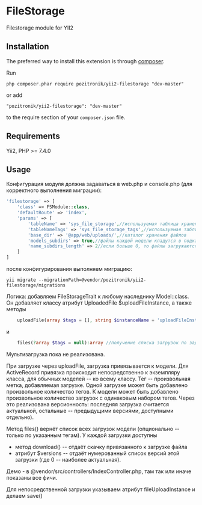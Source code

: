 FileStorage
===========
Filestorage module for YII2

Installation
------------

The preferred way to install this extension is through [composer](http://getcomposer.org/download/).

Run

```
php composer.phar require pozitronik/yii2-filestorage "dev-master"
```

or add

```
"pozitronik/yii2-filestorage": "dev-master"
```

to the require section of your `composer.json` file.


Requirements
------------

Yii2,
PHP >= 7.4.0


Usage
-----

Конфигурация модуля должна задаваться в web.php и console.php (для корректного выполнения миграции):

```php
'filestorage' => [
	'class' => FSModule::class,
	'defaultRoute' => 'index',
	'params' => [
		'tableName' => 'sys_file_storage',//используемая таблица хранения метаданных
		'tableNameTags' => 'sys_file_storage_tags',//используемая таблица хранения тегов
		'base_dir' => '@app/web/uploads/',//каталог хранения файлов
		'models_subdirs' => true,//файлы каждой модели кладутся в подкаталог с именем модели
		'name_subdirs_length' => 2//если больше 0, то файлы загружаются в подкаталоги по именам файлов (параметр регулирует длину имени подкаталогов)
	]
]
```
после конфигурирования выполняем миграцию:

```
yii migrate --migrationPath=@vendor/pozitronik/yii2-filestorage/migrations
```

Логика: добавляем FileStorageTrait к любому наследнику Model::class. Он добавляет классу атрибут UploadedFile $uploadFileInstance, а также методы
```php 
    uploadFile(array $tags = [], string $instanceName = 'uploadFileInstance'):array //добавление файла с заданным набором тегов.
```
и
```php
    files(?array $tags = null):array //получение списка загрузок по заданному набору тегов.
```

Мультизагрузка пока не реализована.

При загрузке через uploadFile, загрузка привязывается к модели. Для ActiveRecord привязка происходит непосредственно к экземпляру класса, для обычных моделей -- ко всему классу.
Тег -- произвольная метка, добавляемая загрузке. Одной загрузке может быть добавлено произвольное количество тегов.
К модели может быть добавлено произвольное количество загрузок с одинаковым набором тегов. Через это реализована версионность: последняя загрузка считается актуальной, остальные -- предыдущими версиями, доступными отдельно).

Метод files() вернёт список всех загрузок модели (опционально -- только по указанным тегам). У каждой загрузки доступны
* метод download() -- отдаёт скачку привязанного к загрузке файла
* атрибут $versions -- отдаёт нумерованный список версий этой загрузки (где 0 -- наиболее актуальная).

Демо - в @vendor/src/controllers/IndexController.php, там так или иначе показаны все фичи.

Для непосредственной загрузки указываем атрибут fileUploadInstance и делаем save()